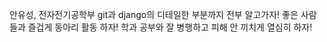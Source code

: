 안유성, 전자전기공학부
    git과 django의 디테일한 부분까지 전부 알고가자!
    좋은 사람들과 즐겁게 동아리 활동 하자!
    학과 공부와 잘 병행하고 피해 안 끼치게 열심히 하자!